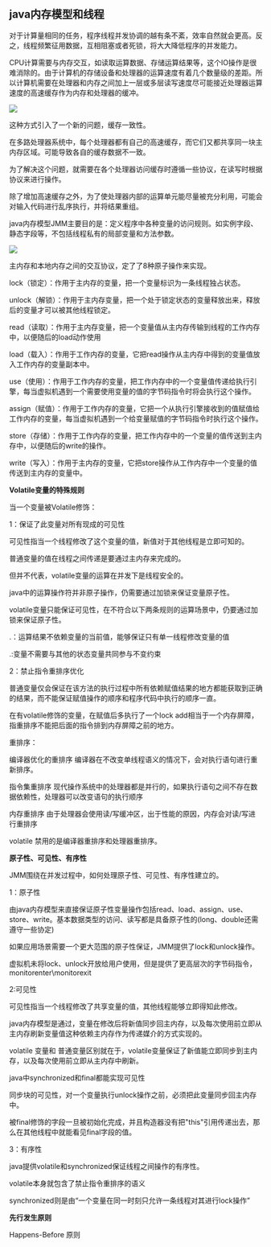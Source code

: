 ## java内存模型和线程

对于计算量相同的任务，程序线程并发协调的越有条不紊，效率自然就会更高。反之，线程频繁征用数据，互相阻塞或者死锁，将大大降低程序的并发能力。

CPU计算需要与内存交互，如读取运算数据、存储运算结果等，这个IO操作是很难消除的。由于计算机的存储设备和处理器的运算速度有着几个数量级的差距。所以计算机需要在处理器和内存之间加上一层或多层读写速度尽可能接近处理器运算速度的高速缓存作为内存和处理器的缓冲。

![](../pics/j1.png)

这种方式引入了一个新的问题，缓存一致性。

在多路处理器系统中，每个处理器都有自己的高速缓存，而它们又都共享同一块主内存区域。可能导致各自的缓存数据不一致。

为了解决这个问题，就需要在各个处理器访问缓存时遵循一些协议，在读写时根据协议来进行操作。

除了增加高速缓存之外，为了使处理器内部的运算单元能尽量被充分利用，可能会对输入代码进行乱序执行，并将结果重组。

java内存模型JMM主要目的是：定义程序中各种变量的访问规则。如实例字段、静态字段等，不包括线程私有的局部变量和方法参数。

![](../pics/j2.png)


主内存和本地内存之间的交互协议，定了了8种原子操作来实现。

lock（锁定）：作用于主内存的变量，把一个变量标识为一条线程独占状态。

unlock（解锁）：作用于主内存变量，把一个处于锁定状态的变量释放出来，释放后的变量才可以被其他线程锁定。

read（读取）：作用于主内存变量，把一个变量值从主内存传输到线程的工作内存中，以便随后的load动作使用

load（载入）：作用于工作内存的变量，它把read操作从主内存中得到的变量值放入工作内存的变量副本中。

use（使用）：作用于工作内存的变量，把工作内存中的一个变量值传递给执行引擎，每当虚拟机遇到一个需要使用变量的值的字节码指令时将会执行这个操作。

assign（赋值）：作用于工作内存的变量，它把一个从执行引擎接收到的值赋值给工作内存的变量，每当虚拟机遇到一个给变量赋值的字节码指令时执行这个操作。

store（存储）：作用于工作内存的变量，把工作内存中的一个变量的值传送到主内存中，以便随后的write的操作。

write（写入）：作用于主内存的变量，它把store操作从工作内存中一个变量的值传送到主内存的变量中。


**Volatile变量的特殊规则**

当一个变量被Volatile修饰： 

1：保证了此变量对所有现成的可见性

可见性指当一个线程修改了这个变量的值，新值对于其他线程是立即可知的。

普通变量的值在线程之间传递是要通过主内存来完成的。

但并不代表，volatile变量的运算在并发下是线程安全的。

java中的运算操作符并非原子操作，仍需要通过加锁来保证变量原子性。

volatile变量只能保证可见性，在不符合以下两条规则的运算场景中，仍要通过加锁来保证原子性。

.：运算结果不依赖变量的当前值，能够保证只有单一线程修改变量的值

.:变量不需要与其他的状态变量共同参与不变约束

2：禁止指令重排序优化

普通变量仅会保证在该方法的执行过程中所有依赖赋值结果的地方都能获取到正确的结果，而不能保证赋值操作的顺序和程序代码中执行的顺序一直。

在有volatile修饰的变量，在赋值后多执行了一个lock add相当于一个内存屏障，指重排序不能把后面的指令排到内存屏障之前的地方。

重排序：

编译器优化的重排序 编译器在不改变单线程语义的情况下，会对执行语句进行重新排序。

指令集重排序 现代操作系统中的处理器都是并行的，如果执行语句之间不存在数据依赖性，处理器可以改变语句的执行顺序

内存重排序 由于处理器会使用读/写缓冲区，出于性能的原因，内存会对读/写进行重排序

volatile 禁用的是编译器重排序和处理器重排序。



















**原子性、可见性、有序性**

JMM围绕在并发过程中，如何处理原子性、可见性、有序性建立的。

1：原子性

由java内存模型来直接保证原子性变量操作包括read、load、assign、use、store、write。基本数据类型的访问、读写都是具备原子性的(long、double还需遵守一些协定)

如果应用场景需要一个更大范围的原子性保证，JMM提供了lock和unlock操作。

虚拟机未将lock、unlock开放给用户使用，但是提供了更高层次的字节码指令，monitorenter\monitorexit

2:可见性

可见性指当一个线程修改了共享变量的值，其他线程能够立即得知此修改。

java内存模型是通过，变量在修改后将新值同步回主内存，以及每次使用前立即从主内存刷新变量值这种依赖主内存作为传递媒介的方式实现的。

volatile 变量和 普通变量区别就在于，volatile变量保证了新值能立即同步到主内存，以及每次使用前立即从主内存中刷新。

java中synchronized和final都能实现可见性

同步块的可见性，对一个变量执行unlock操作之前，必须把此变量同步回主内存中。

被final修饰的字段一旦被初始化完成，并且构造器没有把"this"引用传递出去，那么在其他线程中就能看见final字段的值。


3：有序性

java提供volatile和synchronized保证线程之间操作的有序性。

volatile本身就包含了禁止指令重排序的语义

synchronized则是由“一个变量在同一时刻只允许一条线程对其进行lock操作”

**先行发生原则**

Happens-Before 原则






